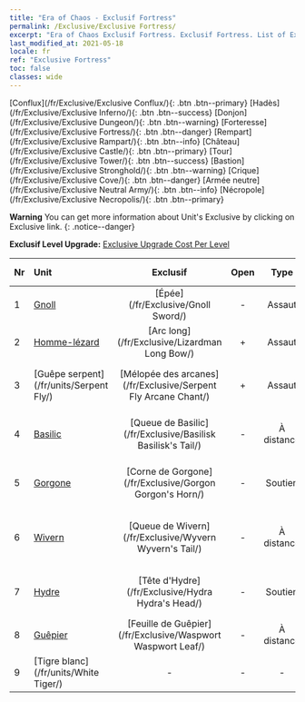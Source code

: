 ```yaml
---
title: "Era of Chaos - Exclusif Fortress"
permalink: /Exclusive/Exclusive Fortress/
excerpt: "Era of Chaos Exclusif Fortress. Exclusif Fortress. List of Exclusif Fortress in Era of Chaos"
last_modified_at: 2021-05-18
locale: fr
ref: "Exclusive Fortress"
toc: false
classes: wide
---
```

 [Conflux](/fr/Exclusive/Exclusive Conflux/){: .btn .btn--primary} [Hadès](/fr/Exclusive/Exclusive Inferno/){: .btn .btn--success} [Donjon](/fr/Exclusive/Exclusive Dungeon/){: .btn .btn--warning} [Forteresse](/fr/Exclusive/Exclusive Fortress/){: .btn .btn--danger} [Rempart](/fr/Exclusive/Exclusive Rampart/){: .btn .btn--info} [Château](/fr/Exclusive/Exclusive Castle/){: .btn .btn--primary} [Tour](/fr/Exclusive/Exclusive Tower/){: .btn .btn--success} [Bastion](/fr/Exclusive/Exclusive Stronghold/){: .btn .btn--warning} [Crique](/fr/Exclusive/Exclusive Cove/){: .btn .btn--danger} [Armée neutre](/fr/Exclusive/Exclusive Neutral Army/){: .btn .btn--info} [Nécropole](/fr/Exclusive/Exclusive Necropolis/){: .btn .btn--primary} 

**Warning** You can get more information about Unit's Exclusive by clicking on Exclusive link. 
{: .notice--danger}

 **Exclusif Level Upgrade:** [Exclusive Upgrade Cost Per Level](/Exclusive/ExclusiveUpgradeCostPerLevel/)

  | Nr |         Unit        | Exclusif | Open  |    Type   |  Item to Rank UP      |  Skin   |
  |:---|:--------------------|:-------------:|:-----:|:---------:|:---------------------:|:-------:|
  | 1  | [Gnoll](/fr/units/Gnoll/) | [Épée](/fr/Exclusive/Gnoll Sword/) | - | Assaut | [Jeton Épée](/ItemsFR/con_912/) | - |
  | 2  | [Homme-lézard](/fr/units/Lizardman/) | [Arc long](/fr/Exclusive/Lizardman Long Bow/) | + | Assaut | [Jeton Arc long](/ItemsFR/con_914/) | - |
  | 3  | [Guêpe serpent](/fr/units/Serpent Fly/) | [Mélopée des arcanes](/fr/Exclusive/Serpent Fly Arcane Chant/) | + | Assaut | [Jeton Mélopée des arcanes](/ItemsFR/con_915/) | - |
  | 4  | [Basilic](/fr/units/Basilisk/) | [Queue de Basilic](/fr/Exclusive/Basilisk Basilisk's Tail/) | - | À distance | [Jeton Queue de Basilic](/ItemsFR/con_994/) | [Peau spéciale Énergie de feu](/ItemsFR/con_662/) |
  | 5  | [Gorgone](/fr/units/Gorgon/) | [Corne de Gorgone](/fr/Exclusive/Gorgon Gorgon's Horn/) | - | Soutien | [Jeton Corne de Gorgone](/ItemsFR/con_995/) | [Skin spécial Corne de Gorgone](/ItemsFR/con_663/) |
  | 6  | [Wivern](/fr/units/Wyvern/) | [Queue de Wivern](/fr/Exclusive/Wyvern Wyvern's Tail/) | - | À distance | [Jeton Queue de Wivern](/ItemsFR/con_996/) | [Skin spécial Queue de Wivern](/ItemsFR/con_664/) |
  | 7  | [Hydre](/fr/units/Hydra/) | [Tête d'Hydre](/fr/Exclusive/Hydra Hydra's Head/) | - | Soutien | [Jeton Tête d'Hydre](/ItemsFR/con_997/) | [Peau spéciale Noyau d'énergie](/ItemsFR/con_665/) |
  | 8  | [Guêpier](/fr/units/Waspwort/) | [Feuille de Guêpier](/fr/Exclusive/Waspwort Waspwort Leaf/) | - | À distance | - | - |
  | 9  | [Tigre blanc](/fr/units/White Tiger/) | - | - | - | none | none |
